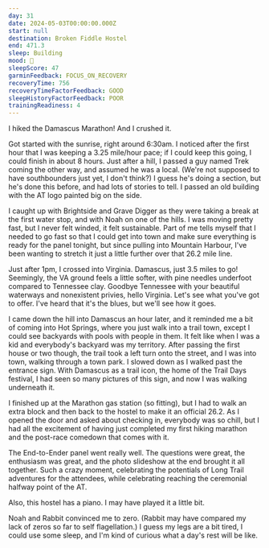 ```yaml
---
day: 31
date: 2024-05-03T00:00:00.000Z
start: null
destination: Broken Fiddle Hostel
end: 471.3
sleep: Building
mood: 🙂
sleepScore: 47
garminFeedback: FOCUS_ON_RECOVERY
recoveryTime: 756
recoveryTimeFactorFeedback: GOOD
sleepHistoryFactorFeedback: POOR
trainingReadiness: 4
---
```

I hiked the Damascus Marathon! And I crushed it.

Got started with the sunrise, right around 6:30am. I noticed after the first hour that I was keeping a 3.25 mile/hour pace; if I could keep this going, I could finish in about 8 hours. Just after a hill, I passed a guy named Trek coming the other way, and assumed he was a local. (We're not supposed to have southbounders just yet, I don't think?) I guess he's doing a section, but he's done this before, and had lots of stories to tell. I passed an old building with the AT logo painted big on the side.

I caught up with Brightside and Grave Digger as they were taking a break at the first water stop, and with Noah on one of the hills. I was moving pretty fast, but I never felt winded, it felt sustainable. Part of me tells myself that I needed to go fast so that I could get into town and make sure everything is ready for the panel tonight, but since pulling into Mountain Harbour, I've been wanting to stretch it just a little further over that 26.2 mile line.

Just after 1pm, I crossed into Virginia. Damascus, just 3.5 miles to go! Seemingly, the VA ground feels a little softer, with pine needles underfoot compared to Tennessee clay. Goodbye Tennessee with your beautiful waterways and nonexistent privies, hello Virginia. Let's see what you've got to offer. I've heard that it's the blues, but we'll see how it goes.

I came down the hill into Damascus an hour later, and it reminded me a bit of coming into Hot Springs, where you just walk into a trail town, except I could see backyards with pools with people in them. It felt like when I was a kid and everybody's backyard was my territory. After passing the first house or two though, the trail took a left turn onto the street, and I was into town, walking through a town park. I slowed down as I walked past the entrance sign. With Damascus as a trail icon, the home of the Trail Days festival, I had seen so many pictures of this sign, and now I was walking underneath it.

I finished up at the Marathon gas station (so fitting), but I had to walk an extra block and then back to the hostel to make it an official 26.2. As I opened the door and asked about checking in, everybody was so chill, but I had all the excitement of having just completed my first hiking marathon and the post-race comedown that comes with it.

The End-to-Ender panel went really well. The questions were great, the enthusiasm was great, and the photo slideshow at the end brought it all together. Such a crazy moment, celebrating the potentials of Long Trail adventures for the attendees, while celebrating reaching the ceremonial halfway point of the AT.

Also, this hostel has a piano. I may have played it a little bit.

Noah and Rabbit convinced me to zero. (Rabbit may have compared my lack of zeros so far to self flagellation.) I guess my legs are a bit tired, I could use some sleep, and I'm kind of curious what a day's rest will be like.
